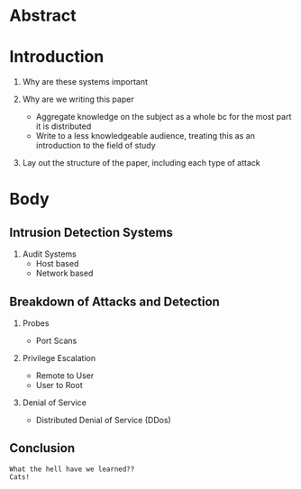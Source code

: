 Abstract
===========

Introduction
==============
1.  Why are these systems important

2.  Why are we writing this paper
    * Aggregate knowledge on the subject as a whole bc for the most part it is
        distributed
    * Write to a less knowledgeable audience, treating this as an introduction to
        the field of study

3. Lay out the structure of the paper, including each type of attack
    

Body
=======
Intrusion Detection Systems
-----------------------------
1.  Audit Systems
    * Host based
    * Network based

Breakdown of Attacks and Detection
------------------------------------
1.  Probes
    * Port Scans

2.  Privilege Escalation
    * Remote to User
    * User to Root
    
2.  Denial of Service
    * Distributed Denial of Service (DDos) 

Conclusion
------------
    What the hell have we learned??
    Cats!



